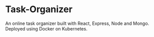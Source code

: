 # Task-Organizer
An online task organizer built with React, Express, Node and Mongo. Deployed using Docker on Kubernetes.
